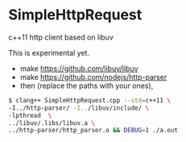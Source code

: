 # SimpleHttpRequest

c++11 http client based on libuv

This is experimental yet.


* make https://github.com/libuv/libuv
* make https://github.com/nodejs/http-parser
* then (replace the paths with your ones),
```bash
$ clang++ SimpleHttpRequest.cpp --std=c++11 \
-I../http-parser/ -I../libuv/include/ \
-lpthread  \
../libuv/.libs/libuv.a \
../http-parser/http_parser.o && DEBUG=1 ./a.out
```
